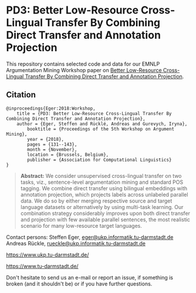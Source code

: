 # PD3: Better Low-Resource Cross-Lingual Transfer By Combining Direct Transfer and Annotation Projection 

This repository contains selected code and data for our EMNLP Argumentation Mining Workshop paper on [Better Low-Resource Cross-Lingual Transfer By Combining Direct Transfer and Annotation Projection](https://aclanthology.coli.uni-saarland.de/papers/W18-5216/w18-5216). 

## Citation 

```
@inproceedings{Eger:2018:Workshop,
	title = {PD3: Better Low-Resource Cross-Lingual Transfer By Combining Direct Transfer and Annotation Projection},
	author = {Eger, Steffen and Rücklé, Andreas and Gurevych, Iryna},
        booktitle = {Proceedings of the 5th Workshop on Argument Mining},
        year = {2018},
        pages = {131--143},
        month = {November},
        location = {Brussels, Belgium},
        publisher = {Association for Computational Linguistics}
}
```
> **Abstract:** We consider unsupervised cross-lingual transfer on two tasks, viz., sentence-level argumentation mining and standard POS tagging. We combine direct transfer using bilingual embeddings with annotation projection, which projects labels across unlabeled parallel data. We do so by either merging respective source and target language datasets or alternatively by using multi-task learning. Our combination strategy considerably improves upon both direct transfer and projection with few available parallel sentences, the most realistic scenario for many low-resource target languages.

Contact persons: 
Steffen Eger, eger@ukp.informatik.tu-darmstadt.de
Andreas Rückle, rueckle@ukp.informatik.tu-darmstadt.de

https://www.ukp.tu-darmstadt.de/

https://www.tu-darmstadt.de/


Don't hesitate to send us an e-mail or report an issue, if something is broken (and it shouldn't be) or if you have further questions.
